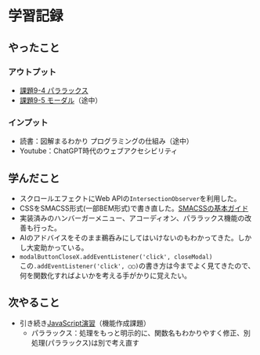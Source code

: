# 学習記録

## やったこと

### アウトプット
- [課題9-4 パララックス](../practice/javascript_tasks/9_funcs/)
- [課題9-5 モーダル](../practice/javascript_tasks/9_funcs/)（途中）

### インプット
- 読書：図解まるわかり プログラミングの仕組み（途中）
- Youtube：ChatGPT時代のウェブアクセシビリティ

## 学んだこと
- スクロールエフェクトにWeb APIの`IntersectionObserver`を利用した。
- CSSをSMACSS形式(一部BEM形式)で書き直した。[SMACSSの基本ガイド](../note/css/smacss-guide.md)
- 実装済みのハンバーガーメニュー、アコーディオン、パララックス機能の改善も行った。
- AIのアドバイスをそのまま鵜呑みにしてはいけないのもわかってきた。しかし大変助かっている。
- `modalButtonCloseX.addEventListener('click', closeModal)`  
この`.addEventListener('click', ◯◯)`の書き方は今までよく見てきたので、何を関数化すればよいかを考える手がかりに覚えたい。

## 次やること
- 引き続き[JavaScript演習](../practice/javascript_tasks/9_funcs/)（機能作成課題）
    - パララックス：処理をもっと明示的に、関数名もわかりやすく修正、別処理(パララックス)は別で考え直す